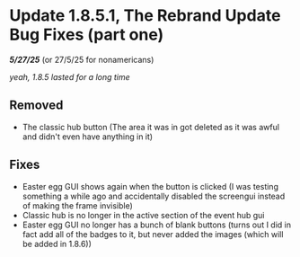 # Update 1.8.5.1, The Rebrand Update Bug Fixes (part one)
***5/27/25*** (or 27/5/25 for nonamericans)

*yeah, 1.8.5 lasted for a long time*

## Removed
- The classic hub button (The area it was in got deleted as it was awful and didn't even have anything in it)

## Fixes
- Easter egg GUI shows again when the button is clicked (I was testing something a while ago and accidentally disabled the screengui instead of making the frame invisible)
- Classic hub is no longer in the active section of the event hub gui
- Easter egg GUI no longer has a bunch of blank buttons (turns out I did in fact add all of the badges to it, but never added the images (which will be added in 1.8.6))
